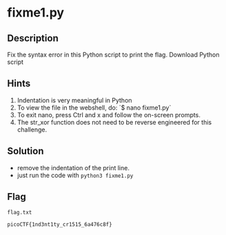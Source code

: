 # fixme1.py

## Description

Fix the syntax error in this Python script to print the flag.
Download Python script

## Hints

<ol>
    <li>Indentation is very meaningful in Python</li>
    <li>To view the file in the webshell, do: `$ nano fixme1.py`</li>
    <li>To exit nano, press Ctrl and x and follow the on-screen prompts.</li>
    <li>The str_xor function does not need to be reverse engineered for this challenge.</li>
</ol>

## Solution
- remove the indentation of the print line.
- just run the code with `python3 fixme1.py`
## Flag

`flag.txt`
```
picoCTF{1nd3nt1ty_cr1515_6a476c8f}
```

